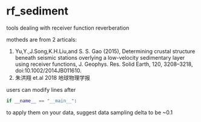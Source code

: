 # rf_sediment

tools dealing with receiver function reverberation

motheds are from 2 articals:

1. Yu,Y.,J.Song,K.H.Liu,and S. S. Gao (2015), Determining crustal structure beneath seismic stations overlying a low-velocity sedimentary layer using receiver functions, J. Geophys. Res. Solid Earth, 120, 3208–3218, doi:10.1002/2014JB011610.
2. 朱洪翔 et.al 2018 地球物理学报



users can modify lines after 

````python
if __name__ == "__main__":
````

to apply them on your data,  suggest data sampling delta to be ~0.1 
